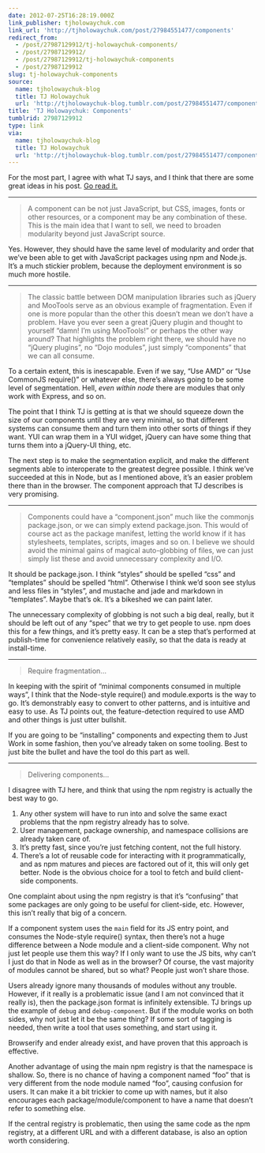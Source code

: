 ```yaml
---
date: 2012-07-25T16:28:19.000Z
link_publisher: tjholowaychuk.com
link_url: 'http://tjholowaychuk.com/post/27984551477/components'
redirect_from:
  - /post/27987129912/tj-holowaychuk-components/
  - /post/27987129912/
  - /post/27987129912/tj-holowaychuk-components
  - /post/27987129912
slug: tj-holowaychuk-components
source:
  name: tjholowaychuk-blog
  title: TJ Holowaychuk
  url: 'http://tjholowaychuk-blog.tumblr.com/post/27984551477/components'
title: 'TJ Holowaychuk: Components'
tumblrid: 27987129912
type: link
via:
  name: tjholowaychuk-blog
  title: TJ Holowaychuk
  url: 'http://tjholowaychuk-blog.tumblr.com/post/27984551477/components'
---
```

<p>For the most part, I agree with what TJ says, and I think that there are some great ideas in his post.  <a href="http://tjholowaychuk.com/post/27984551477/components">Go read it.</a></p>

<hr><blockquote>
  <p>A component can be not just JavaScript, but CSS, images, fonts or other resources, or a component may be any combination of these. This is the main idea that I want to sell, we need to broaden modularity beyond just JavaScript source.</p>
</blockquote>

<p>Yes.  However, they should have the same level of modularity and order that we&rsquo;ve been able to get with JavaScript packages using npm and Node.js.  It&rsquo;s a much stickier problem, because the deployment environment is so much more hostile.</p>

<hr><blockquote>
  <p>The classic battle between DOM manipulation libraries such as jQuery and MooTools serve as an obvious example of fragmentation. Even if one is more popular than the other this doesn’t mean we don’t have a problem. Have you ever seen a great jQuery plugin and thought to yourself “damn! I’m using MooTools!” or perhaps the other way around? That highlights the problem right there, we should have no “jQuery plugins”, no “Dojo modules”, just simply “components” that we can all consume.</p>
</blockquote>

<p>To a certain extent, this is inescapable.  Even if we say, &ldquo;Use AMD&rdquo; or &ldquo;Use CommonJS require()&rdquo; or whatever else, there&rsquo;s always going to be some level of segmentation.  Hell, <em>even within node</em> there are modules that only work with Express, and so on.</p>

<p>The point that I think TJ is getting at is that we should squeeze down the size of our components until they are very minimal, so that different systems can consume them and turn them into other sorts of things if they want.  YUI can wrap them in a YUI widget, jQuery can have some thing that turns them into a jQuery-UI thing, etc.</p>

<p>The next step is to make the segmentation explicit, and make the different segments able to interoperate to the greatest degree possible.  I think we&rsquo;ve succeeded at this in Node, but as I mentioned above, it&rsquo;s an easier problem there than in the browser.  The component approach that TJ describes is very promising.</p>

<hr><blockquote>
  <p>Components could have a “component.json” much like the commonjs package.json, or we can simply extend package.json. This would of course act as the package manifest, letting the world know if it has stylesheets, templates, scripts, images and so on. I believe we should avoid the minimal gains of magical auto-globbing of files, we can just simply list these and avoid unnecessary complexity and I/O.</p>
</blockquote>

<p>It should be package.json.  I think &ldquo;styles&rdquo; should be spelled &ldquo;css&rdquo; and &ldquo;templates&rdquo; should be spelled &ldquo;html&rdquo;.  Otherwise I think we&rsquo;d soon see stylus and less files in &ldquo;styles&rdquo;, and mustache and jade and markdown in &ldquo;templates&rdquo;.  Maybe that&rsquo;s ok.  It&rsquo;s a bikeshed we can paint later.</p>

<p>The unnecessary complexity of globbing is not such a big deal, really, but it should be left out of any &ldquo;spec&rdquo; that we try to get people to use.  npm does this for a few things, and it&rsquo;s pretty easy.  It can be a step that&rsquo;s performed at publish-time for convenience relatively easily, so that the data is ready at install-time.</p>

<hr><blockquote>
  <p>Require fragmentation&hellip;</p>
</blockquote>

<p>In keeping with the spirit of &ldquo;minimal components consumed in multiple ways&rdquo;, I think that the Node-style require() and module.exports is the way to go.  It&rsquo;s demonstrably easy to convert to other patterns, and is intuitive and easy to use.  As TJ points out, the feature-detection required to use AMD and other things is just utter bullshit.</p>

<p>If you are going to be &ldquo;installing&rdquo; components and expecting them to Just Work in some fashion, then you&rsquo;ve already taken on some tooling.  Best to just bite the bullet and have the tool do this part as well.</p>

<hr><blockquote>
  <p>Delivering components&hellip;</p>
</blockquote>

<p>I disagree with TJ here, and think that using the npm registry is actually the best way to go.</p>

<ol><li>Any other system will have to run into and solve the same exact problems that the npm registry already has to solve.</li>
<li>User management, package ownership, and namespace collisions are already taken care of.</li>
<li>It&rsquo;s pretty fast, since you&rsquo;re just fetching content, not the full history.</li>
<li>There&rsquo;s a lot of reusable code for interacting with it programmatically, and as npm matures and pieces are factored out of it, this will only get better.  Node is the obvious choice for a tool to fetch and build client-side components.</li>
</ol><p>One complaint about using the npm registry is that it&rsquo;s &ldquo;confusing&rdquo; that some packages are only going to be useful for client-side, etc.  However, this isn&rsquo;t really that big of a concern.</p>

<p>If a component system uses the <code>main</code> field for its JS entry point, and consumes the Node-style require() syntax, then there&rsquo;s not a huge difference between a Node module and a client-side component.  Why not just let people use them this way?  If I only want to use the JS bits, why can&rsquo;t I just do that in Node as well as in the browser?  Of course, the vast majority of modules cannot be shared, but so what?  People just won&rsquo;t share those.</p>

<p>Users already ignore many thousands of modules without any trouble.  However, if it really is a problematic issue (and I am not convinced that it really is), then the package.json format is infinitely extensible.  TJ brings up the example of <code>debug</code> and <code>debug-component</code>.  But if the module works on both sides, why not just let it be the same thing?  If some sort of tagging is needed, then write a tool that uses something, and start using it.</p>

<p>Browserify and ender already exist, and have proven that this approach is effective.</p>

<p>Another advantage of using the main npm registry is that the namespace is shallow.  So, there is no chance of having a component named &ldquo;foo&rdquo; that is very different from the node module named &ldquo;foo&rdquo;, causing confusion for users.  It can make it a bit trickier to come up with names, but it also encourages each package/module/component to have a name that doesn&rsquo;t refer to something else.</p>

<p>If the central registry is problematic, then using the same code as the npm registry, at a different URL and with a different database, is also an option worth considering.</p>
